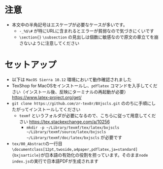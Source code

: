 # 注意
- 本文中の半角記号はエスケープが必要なケースが多いです。
  - `-_%$\#` が特にURLに含まれるとエラーが貧弱なので気づきにくいです
  - `\section{}` `\subsection` の見出しは個数に敏感なので原文の章立てを崩さないように注意してください

# セットアップ
- 以下は `MacOS Sierra 10.12` 環境において動作確認されました
- TexShop for MacOSをインストールし、`pdflatex` コマンドを入手してください（インストール後、反映にターミナルの再起動が必要） https://www.latex-project.org/get/
- `git clone https://github.com/zr-tex8r/BXjscls.git` ののちに手順にしたがってインストールしてください
  - `texmf` というフォルダが必要になるので、こちらに従って用意してください https://tex.stackexchange.com/a/10256
    - `mkdir -p ~/Library/texmf/tex/latex/bxjscls ~/Library/texmf/source/latex/bxjscls ~/Library/texmf/doc/latex/bxjscls` が必要です
- `tex/00_Abstract`の一行目`\documentclass[12pt,twoside,a4paper,pdflatex,ja=standard]{bxjsarticle}`が日本語の有効化の役割を担っています。そのまま`node index.js`の実行で日本語PDFが生成されます